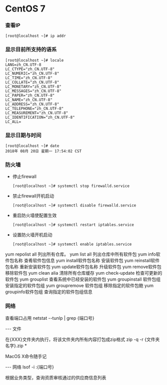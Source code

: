 # CentOS 7 #

### 查看IP

```shell
[root@localhost ~]# ip addr
```

### 显示目前所支持的语系 ###

```shell
[root@localhost ~]# locale
LANG=zh_CN.UTF-8
LC_CTYPE="zh_CN.UTF-8"
LC_NUMERIC="zh_CN.UTF-8"
LC_TIME="zh_CN.UTF-8"
LC_COLLATE="zh_CN.UTF-8"
LC_MONETARY="zh_CN.UTF-8"
LC_MESSAGES="zh_CN.UTF-8"
LC_PAPER="zh_CN.UTF-8"
LC_NAME="zh_CN.UTF-8"
LC_ADDRESS="zh_CN.UTF-8"
LC_TELEPHONE="zh_CN.UTF-8"
LC_MEASUREMENT="zh_CN.UTF-8"
LC_IDENTIFICATION="zh_CN.UTF-8"
LC_ALL=
```

### 显示日期与时间

```shell
[root@localhost ~]# date
2018年 08月 20日 星期一 17:54:02 CST
```

### 防火墙 ###

- 停止firewall

  ```shell
  [root@localhost ~]# systemctl stop firewalld.service
  ```

- 禁止firewall开机启动

  ```shell
  [root@localhost ~]# systemctl disable firewalld.service
  ```

- 重启防火墙使配置生效

  ```shell
  [root@localhost ~]# systemctl restart iptables.service
  ```

- 设置防火墙开机启动

  ```shell
  [root@localhost ~]# systemctl enable iptables.service
  ```



yum repolist all
列出所有仓库。
yum list all	列出仓库中所有软件包
yum info软件包名称	查肴软件包信息
yum install软件包名称	安装软件包
yum reinstall软件包名称	重新安装软件包
yum update软件包名称	升级软件包
yum remove软件包	移除软件包
yum clean alia	清除所有仓库缓存
yum check-update	检查可更新的软件包
yum grouplist	查看系统中已经安装的软件包
yum groupinstall 软件包组	安装指定的软件包组
yum groupremove 软件包组	移除指定的软件包鲍
yum groupinfo软件包组	查询指定的软件包组信息





### 网络

查看端口占用
netstat --tunlp | grep {端口号}


--- 文件

在{XXX}文件夹内执行，将该文件夹内所有内容打包成zip格式
zip -q -r {文件夹名字}.zip *

MacOS X命令随手记

--- 网络
lsof -i :{端口号}

根据业务类型，查询资质审核通过的供应商信息列表